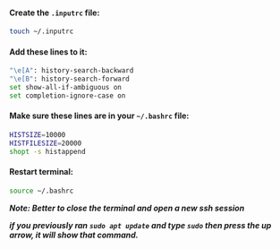 #### Create the `.inputrc` file:
```bash
touch ~/.inputrc
```

#### Add these lines to it:
```bash
"\e[A": history-search-backward
"\e[B": history-search-forward
set show-all-if-ambiguous on
set completion-ignore-case on
```

#### Make sure these lines are in your `~/.bashrc` file:
```bash
HISTSIZE=10000
HISTFILESIZE=20000
shopt -s histappend
```

#### Restart terminal:
```bash
source ~/.bashrc
```

___Note: Better to close the terminal and open a new ssh session___

___if you previously ran `sudo apt update` and type `sudo` then press the up arrow, it will show that command.___
